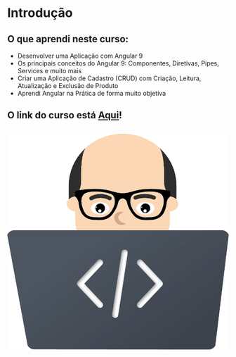 # Introdução

## O que aprendi neste curso:

* Desenvolver uma Aplicação com Angular 9
* Os principais conceitos do Angular 9: Componentes, Diretivas, Pipes, Services e muito mais
* Criar uma Aplicação de Cadastro (CRUD) com Criação, Leitura, Atualização e Exclusão de Produto
* Aprendi Angular na Prática de forma muito objetiva

 ## O link do curso está [Aqui](https://www.cod3r.com.br/courses/angular-9-essencial)!

##
##

 ![](/frontend/src/assets/img/face-notebook.png)
